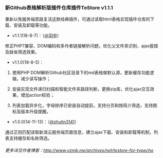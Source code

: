 ### 新Github表格解析版插件仓库插件TeStore v1.1.1

重新以免服务端思路复活这款经典插件，可通过读取html表格实现插件仓库的下载、安装及卸载等功能。

- v1.1.1(18-8-7)：（[@羽中](https://github.com/jzwalk)）

修正PHP7兼容、DOM编码和多作者链接解析问题，优化父文件夹识别、ajax报错及缺省筛选效果。

- v1.1.0(18-8-5)：

1. 使用PHP DOM解析Github社区目录下的md表格做默认源，更新缓存功能逻辑，减少读写操作；

2. 安装实现文件递归扫描和智能文件夹路径判断，更换zip库，优化ajax交互效果，增加action校验；

3. 列表加载异步化，字母排序已安装自动提前，支持分页和按简介筛选，支持图标及版本升级提醒。

- v1.0.0(14-11-13)：（[@zhulin3141](http://zhulin31410.blog.163.com/)）

通过正则匹配读取新浪云服务端页面信息，建立ajax下载、安装和卸载等机制，列表支持缓存和名称筛选。

###### 更多详见作者博客：http://www.yzmb.me/archives/net/testore-for-typecho